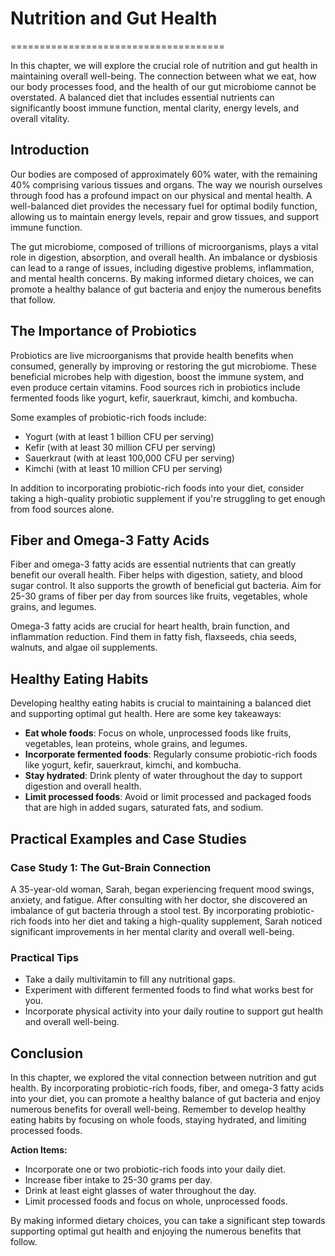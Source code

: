 # Nutrition and Gut Health
=====================================

In this chapter, we will explore the crucial role of nutrition and gut health in maintaining overall well-being. The connection between what we eat, how our body processes food, and the health of our gut microbiome cannot be overstated. A balanced diet that includes essential nutrients can significantly boost immune function, mental clarity, energy levels, and overall vitality.

## Introduction

Our bodies are composed of approximately 60% water, with the remaining 40% comprising various tissues and organs. The way we nourish ourselves through food has a profound impact on our physical and mental health. A well-balanced diet provides the necessary fuel for optimal bodily function, allowing us to maintain energy levels, repair and grow tissues, and support immune function.

The gut microbiome, composed of trillions of microorganisms, plays a vital role in digestion, absorption, and overall health. An imbalance or dysbiosis can lead to a range of issues, including digestive problems, inflammation, and mental health concerns. By making informed dietary choices, we can promote a healthy balance of gut bacteria and enjoy the numerous benefits that follow.

## The Importance of Probiotics

Probiotics are live microorganisms that provide health benefits when consumed, generally by improving or restoring the gut microbiome. These beneficial microbes help with digestion, boost the immune system, and even produce certain vitamins. Food sources rich in probiotics include fermented foods like yogurt, kefir, sauerkraut, kimchi, and kombucha.

Some examples of probiotic-rich foods include:

* Yogurt (with at least 1 billion CFU per serving)
* Kefir (with at least 30 million CFU per serving)
* Sauerkraut (with at least 100,000 CFU per serving)
* Kimchi (with at least 10 million CFU per serving)

In addition to incorporating probiotic-rich foods into your diet, consider taking a high-quality probiotic supplement if you're struggling to get enough from food sources alone.

## Fiber and Omega-3 Fatty Acids

Fiber and omega-3 fatty acids are essential nutrients that can greatly benefit our overall health. Fiber helps with digestion, satiety, and blood sugar control. It also supports the growth of beneficial gut bacteria. Aim for 25-30 grams of fiber per day from sources like fruits, vegetables, whole grains, and legumes.

Omega-3 fatty acids are crucial for heart health, brain function, and inflammation reduction. Find them in fatty fish, flaxseeds, chia seeds, walnuts, and algae oil supplements.

## Healthy Eating Habits

Developing healthy eating habits is crucial to maintaining a balanced diet and supporting optimal gut health. Here are some key takeaways:

* **Eat whole foods**: Focus on whole, unprocessed foods like fruits, vegetables, lean proteins, whole grains, and legumes.
* **Incorporate fermented foods**: Regularly consume probiotic-rich foods like yogurt, kefir, sauerkraut, kimchi, and kombucha.
* **Stay hydrated**: Drink plenty of water throughout the day to support digestion and overall health.
* **Limit processed foods**: Avoid or limit processed and packaged foods that are high in added sugars, saturated fats, and sodium.

## Practical Examples and Case Studies

### Case Study 1: The Gut-Brain Connection

A 35-year-old woman, Sarah, began experiencing frequent mood swings, anxiety, and fatigue. After consulting with her doctor, she discovered an imbalance of gut bacteria through a stool test. By incorporating probiotic-rich foods into her diet and taking a high-quality supplement, Sarah noticed significant improvements in her mental clarity and overall well-being.

### Practical Tips

* Take a daily multivitamin to fill any nutritional gaps.
* Experiment with different fermented foods to find what works best for you.
* Incorporate physical activity into your daily routine to support gut health and overall well-being.

## Conclusion

In this chapter, we explored the vital connection between nutrition and gut health. By incorporating probiotic-rich foods, fiber, and omega-3 fatty acids into your diet, you can promote a healthy balance of gut bacteria and enjoy numerous benefits for overall well-being. Remember to develop healthy eating habits by focusing on whole foods, staying hydrated, and limiting processed foods.

**Action Items:**

* Incorporate one or two probiotic-rich foods into your daily diet.
* Increase fiber intake to 25-30 grams per day.
* Drink at least eight glasses of water throughout the day.
* Limit processed foods and focus on whole, unprocessed foods.

By making informed dietary choices, you can take a significant step towards supporting optimal gut health and enjoying the numerous benefits that follow.

